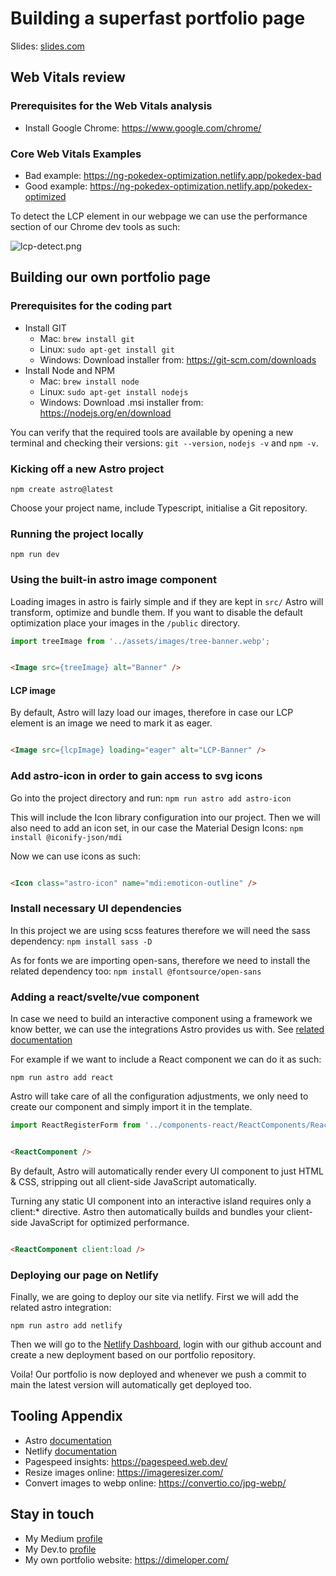 # Building a superfast portfolio page

Slides: [slides.com](https://slides.com/dimeloper/building-a-super-fast-portfolio-page)

## Web Vitals review

### Prerequisites for the Web Vitals analysis

- Install Google Chrome: https://www.google.com/chrome/

### Core Web Vitals Examples

- Bad example: https://ng-pokedex-optimization.netlify.app/pokedex-bad
- Good example: https://ng-pokedex-optimization.netlify.app/pokedex-optimized

To detect the LCP element in our webpage we can use the performance section of
our Chrome dev tools as such:

![lcp-detect.png](./docs/lcp-detect.png)

## Building our own portfolio page

### Prerequisites for the coding part

- Install GIT
    - Mac: `brew install git`
    - Linux: `sudo apt-get install git`
    - Windows: Download installer from: https://git-scm.com/downloads
- Install Node and NPM
    - Mac: `brew install node`
    - Linux: `sudo apt-get install nodejs`
    - Windows: Download .msi installer from: https://nodejs.org/en/download

You can verify that the required tools are available by opening a new terminal and checking
their versions: `git --version`, `nodejs -v` and `npm -v`.

### Kicking off a new Astro project

`npm create astro@latest`

Choose your project name, include Typescript, initialise a Git repository.

### Running the project locally

```shell
npm run dev
```

### Using the built-in astro image component

Loading images in astro is fairly simple and if they are kept in `src/` Astro will transform, optimize and bundle them.
If you want to disable the default optimization place your images in the `/public` directory.

```javascript
import treeImage from '../assets/images/tree-banner.webp';
```

```html

<Image src={treeImage} alt="Banner" />
```

#### LCP image

By default, Astro will lazy load our images, therefore in case our LCP element is an image we need to mark it as eager.

```html

<Image src={lcpImage} loading="eager" alt="LCP-Banner" />
```

### Add astro-icon in order to gain access to svg icons

Go into the project directory and run:
`npm run astro add astro-icon`

This will include the Icon library configuration into our project.
Then we will also need to add an icon set, in our case the Material Design Icons:
`npm install @iconify-json/mdi`

Now we can use icons as such:

```html

<Icon class="astro-icon" name="mdi:emoticon-outline" />
```

### Install necessary UI dependencies

In this project we are using scss features therefore we will need the sass dependency:
`npm install sass -D`

As for fonts we are importing open-sans, therefore we need to install the related dependency too:
`npm install @fontsource/open-sans`

### Adding a react/svelte/vue component

In case we need to build an interactive component using a framework we know better, we can use the integrations Astro
provides us with. See [related documentation](https://docs.astro.build/en/guides/integrations-guide/)

For example if we want to include a React component we can do it as such:

```shell
npm run astro add react
```

Astro will take care of all the configuration adjustments,
we only need to create our component and simply import it in
the template.

```javascript
import ReactRegisterForm from '../components-react/ReactComponents/ReactForm';
```

```html

<ReactComponent />
```

By default, Astro will automatically render every UI component to just HTML & CSS, stripping out all client-side
JavaScript automatically.

Turning any static UI component into an interactive island requires only a client:* directive. Astro then automatically
builds and bundles your client-side JavaScript for optimized performance.

```html

<ReactComponent client:load />
```

### Deploying our page on Netlify

Finally, we are going to deploy our site via netlify.
First we will add the related astro integration:

```shell
npm run astro add netlify
```

Then we will go to the [Netlify Dashboard](https://app.netlify.com), login with our github account
and create a new deployment based on our portfolio repository.

Voila! Our portfolio is now deployed and whenever we push a commit to main the latest version will automatically get
deployed too.

## Tooling Appendix

- Astro [documentation](https://docs.astro.build/en/getting-started/)
- Netlify [documentation](https://docs.netlify.com/)
- Pagespeed insights: https://pagespeed.web.dev/
- Resize images online: https://imageresizer.com/
- Convert images to webp online: https://convertio.co/jpg-webp/

## Stay in touch

- My Medium [profile](https://medium.com/@dimeloper)
- My Dev.to [profile](https://dev.to/dimeloper)
- My own portfolio website: https://dimeloper.com/
